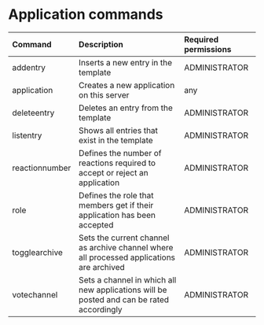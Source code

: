 # Application commands

| Command | Description | Required permissions |
| :--- | :--- | :--- |
|addentry                 | Inserts a new entry in the template | ADMINISTRATOR|
|application              | Creates a new application on this server | any|
|deleteentry              | Deletes an entry from the template | ADMINISTRATOR|
|listentry                | Shows all entries that exist in the template | ADMINISTRATOR|
|reactionnumber           | Defines the number of reactions required to accept or reject an application | ADMINISTRATOR|
|role                     | Defines the role that members get if their application has been accepted | ADMINISTRATOR|
|togglearchive            | Sets the current channel as archive channel where all processed applications are archived | ADMINISTRATOR|
|votechannel              | Sets a channel in which all new applications will be posted and can be rated accordingly | ADMINISTRATOR